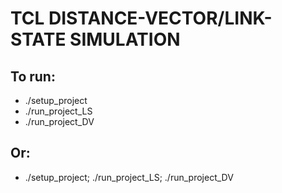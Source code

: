 # TCL DISTANCE-VECTOR/LINK-STATE SIMULATION

## To run:
* ./setup_project
* ./run_project_LS
* ./run_project_DV

## Or:
* ./setup_project; ./run_project_LS; ./run_project_DV